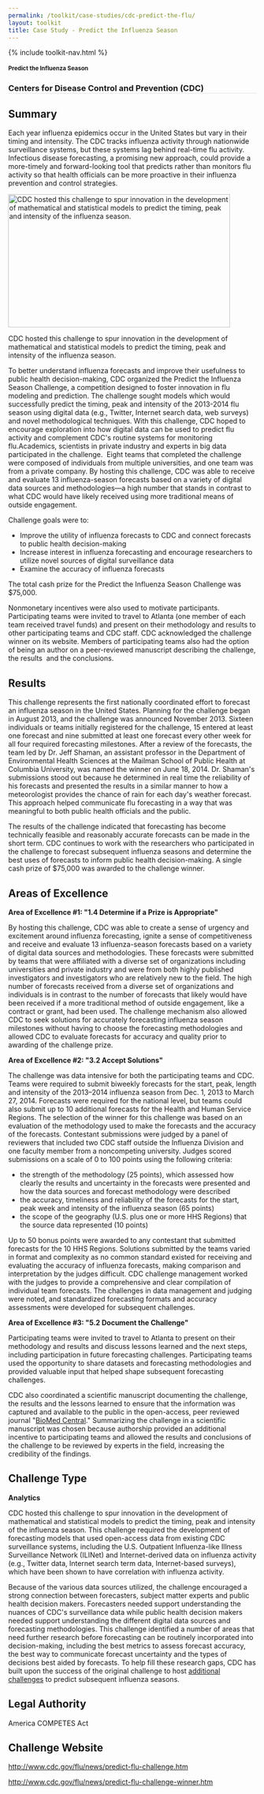 ```yaml
---
permalink: /toolkit/case-studies/cdc-predict-the-flu/
layout: toolkit
title: Case Study - Predict the Influenza Season
---
```


{% include toolkit-nav.html %}

<!--// OPEN #page-wrap //-->
<div id="page-wrap">


<div class="inner-page-wrap has-no-sidebar portfolio-type-standard row clearfix">

<!-- OPEN article -->
<article
class="portfolio-article col-sm-12 clearfix post-192 portfolio type-portfolio status-publish has-post-thumbnail hentry portfolio-category-analytics portfolio-category-1-4 portfolio-category-3-2 portfolio-category-5-2"
id="192" itemscope="" itemtype="http://schema.org/CreativeWork">



<div class="container">
</div>

<div class="portfolio-item-content">


<div class="container port-detail-media-container"><!-- OPEN .container -->

<figure class="media-wrap col-sm-12">
</figure>

</div><!-- CLOSE .container -->

<div class="grid-container usa-section">

<section class="article-body-wrap col-sm-9">
<section class="portfolio-detail-description">
<div class="body-text clearfix" itemprop="description">
<section class="container">
<div class="row">
<div class="spb_content_element col-sm-12 spb_text_column">
<div class="spb_wrapper clearfix">
<h1>Predict the Influenza Season</h1>
<h3 style="border-bottom: 1px solid #e4e4e4;" class="spb-heading spb-text-heading"><span>Centers for Disease Control and Prevention (CDC)</span>
</h3>

<div class="mceTemp">
<h2>Summary</h2>
<p>Each year influenza epidemics occur in the United States
but vary in their timing and intensity. The CDC tracks
influenza activity through nationwide surveillance
systems, but these systems lag behind real-time flu
activity. Infectious disease forecasting, a promising
new approach, could provide a more-timely and
forward-looking tool that predicts rather than monitors
flu activity so that health officials can be more
proactive in their influenza prevention and control
strategies.</p>
<div id="attachment_2841" style="max-width: 460px"
class="wp-caption alignleft"><a
href="{{ site.baseurl }}/assets/images/toolkit/case-studies/flu-predictor-case-study-e1474487071737.jpg"><img
class="wp-image-2841"
src="{{ site.baseurl }}/assets/images/toolkit/case-studies/flu-predictor-case-study-e1474487071737.jpg"
alt="CDC hosted this challenge to spur innovation in the development of mathematical and statistical models to predict the timing, peak and intensity of the influenza season. "
sizes="(max-width: 450px) 100vw, 450px" width="450"
height="270"></a>
<p class="wp-caption-text">CDC hosted this challenge to
spur innovation in the development of mathematical
and statistical models to predict the timing, peak
and intensity of the influenza season.</p></div>
<p>To better understand influenza forecasts and improve
their usefulness to public health decision-making, CDC
organized the Predict the Influenza Season Challenge, a
competition designed to foster innovation in flu
modeling and prediction. The challenge sought models
which would successfully predict the timing, peak and
intensity of the 2013-2014 flu season using digital data
(e.g., Twitter, Internet search data, web surveys) and
novel methodological techniques. With this challenge,
CDC hoped to encourage exploration into how digital data
can be used to predict flu activity and complement CDC's
routine systems for monitoring flu.Academics, scientists
in private industry and experts in big data participated
in the challenge.&nbsp; Eight teams that completed the
challenge were composed of individuals from multiple
universities, and one team was from a private company.
By hosting this challenge, CDC was able to receive and
evaluate 13 influenza-season forecasts based on a
variety of digital data sources and methodologies—a high
number that stands in contrast to what CDC would have
likely received using more traditional means of outside
engagement.</p>
<p>Challenge goals were to:</p>
<ul>
<li>Improve the utility of influenza forecasts to CDC
and connect forecasts to public health
decision-making
</li>
<li>Increase interest in influenza forecasting and
encourage researchers to utilize novel sources of
digital surveillance data
</li>
<li>Examine the accuracy of influenza forecasts</li>
</ul>
<p>The total cash prize for the Predict the Influenza Season
Challenge was $75,000.</p>
<p>Nonmonetary incentives were also used to motivate
participants. Participating teams were invited to travel
to Atlanta (one member of each team received travel
funds) and present on their methodology and results to
other participating teams and CDC staff. CDC
acknowledged the challenge winner on its website.
Members of participating teams also had the option of
being an author on a peer-reviewed manuscript describing
the challenge, the results&nbsp; and the
conclusions.</p>
<h2>Results</h2>
<p>This challenge represents the first nationally
coordinated effort to forecast an influenza season in
the United States. Planning for the challenge began in
August 2013, and the challenge was announced November
2013. Sixteen individuals or teams initially registered
for the challenge, 15 entered at least one forecast and
nine submitted at least one forecast every other week
for all four required forecasting milestones. After a
review of the forecasts, the team led by Dr. Jeff
Shaman, an assistant professor in the Department of
Environmental Health Sciences at the Mailman School of
Public Health at Columbia University, was named the
winner on June 18, 2014. Dr. Shaman's submissions stood
out because he determined in real time the reliability
of his forecasts and presented the results in a similar
manner to how a meteorologist provides the chance of
rain for each day's weather forecast. This approach
helped communicate flu forecasting in a way that was
meaningful to both public health officials and the
public.</p>
<p>The results of the challenge indicated that forecasting
has become technically feasible and reasonably accurate
forecasts can be made in the short term. CDC continues
to work with the researchers who participated in the
challenge to forecast subsequent influenza seasons and
determine the best uses of forecasts to inform public
health decision-making. A single cash prize of $75,000
was awarded to the challenge winner.</p>
<h2>Areas of Excellence</h2>
<p><strong>Area of Excellence #1: "1.4 Determine if a Prize
is Appropriate"</strong></p>
<p>By hosting this challenge, CDC was able to create a sense
of urgency and excitement around influenza forecasting,
ignite a sense of competitiveness and receive and
evaluate 13 influenza-season forecasts based on a
variety of digital data sources and methodologies. These
forecasts were submitted by teams that were affiliated
with a diverse set of organizations including
universities and private industry and were from both
highly published investigators and investigators who are
relatively new to the field. The high number of
forecasts received from a diverse set of organizations
and individuals is in contrast to the number of
forecasts that likely would have been received if a more
traditional method of outside engagement, like a
contract or grant, had been used. The challenge
mechanism also allowed CDC to seek solutions for
accurately forecasting influenza season milestones
without having to choose the forecasting methodologies
and allowed CDC to evaluate forecasts for accuracy and
quality prior to awarding of the challenge prize.</p>
<p><strong>Area of Excellence #2: "3.2 Accept
Solutions"</strong></p>
<p>The challenge was data intensive for both the
participating teams and CDC. Teams were required to
submit biweekly forecasts for the start, peak, length
and intensity of the 2013–2014 influenza season from
Dec. 1, 2013 to March 27, 2014. Forecasts were required
for the national level, but teams could also submit up
to 10 additional forecasts for the Health and Human
Service Regions. The selection of the winner for this
challenge was based on an evaluation of the methodology
used to make the forecasts and the accuracy of the
forecasts. Contestant submissions were judged by a panel
of reviewers that included two CDC staff outside the
Influenza Division and one faculty member from a
noncompeting university. Judges scored submissions on a
scale of 0 to 100 points using the following
criteria:</p>
<ul>
<li>the strength of the methodology (25 points), which
assessed how clearly the results and uncertainty in
the forecasts were presented and how the data
sources and forecast methodology were described
</li>
<li>the accuracy, timeliness and reliability of the
forecasts for the start, peak week and intensity of
the influenza season (65 points)
</li>
<li>the scope of the geography (U.S. plus one or more
HHS Regions) that the source data represented (10
points)
</li>
</ul>
<p>Up to 50 bonus points were awarded to any contestant that
submitted forecasts for the 10 HHS Regions. Solutions
submitted by the teams varied in format and complexity
as no common standard existed for receiving and
evaluating the accuracy of influenza forecasts, making
comparison and interpretation by the judges difficult.
CDC challenge management worked with the judges to
provide a comprehensive and clear compilation of
individual team forecasts. The challenges in data
management and judging were noted, and standardized
forecasting formats and accuracy assessments were
developed for subsequent challenges.</p>
<p><strong>Area of Excellence #3: "5.2 Document the
Challenge"</strong></p>
<p>Participating teams were invited to travel to Atlanta to
present on their methodology and results and discuss
lessons learned and the next steps, including
participation in future forecasting challenges.
Participating teams used the opportunity to share
datasets and forecasting methodologies and provided
valuable input that helped shape subsequent forecasting
challenges.</p>
<p>CDC also coordinated a scientific manuscript documenting
the challenge, the results and the lessons learned to
ensure that the information was captured and available
to the public in the open-access, peer reviewed journal
"<a href="https://bmcinfectdis.biomedcentral.com/articles/10.1186/s12879-016-1669-x">BioMed
Central</a>." Summarizing the challenge in a
scientific manuscript was chosen because authorship
provided an additional incentive to participating teams
and allowed the results and conclusions of the challenge
to be reviewed by experts in the field, increasing the
credibility of the findings.</p>
<h2>Challenge Type</h2>
<p><strong>Analytics</strong></p>
<p>CDC hosted this challenge to spur innovation in the
development of mathematical and statistical models to
predict the timing, peak and intensity of the influenza
season. This challenge required the development of
forecasting models that used open-access data from
existing CDC surveillance systems, including the U.S.
Outpatient Influenza-like Illness Surveillance Network
(ILINet) and Internet-derived data on influenza activity
(e.g., Twitter data, Internet search term data,
Internet-based surveys), which have been shown to have
correlation with influenza activity.</p>
<p>Because of the various data sources utilized, the
challenge encouraged a strong connection between
forecasters, subject matter experts and public health
decision makers. Forecasters needed support
understanding the nuances of CDC's surveillance data
while public health decision makers needed support
understanding the different digital data sources and
forecasting methodologies. This challenge identified a
number of areas that need further research before
forecasting can be routinely incorporated into
decision-making, including the best metrics to assess
forecast accuracy, the best way to communicate forecast
uncertainty and the types of decisions best aided by
forecasts. To help fill these research gaps, CDC has
built upon the success of the original challenge to host
<a href="http://www.cdc.gov/flu/news/flu-forecast-website-launched.htm">additional
challenges</a> to predict subsequent influenza
seasons.</p>
<h2>Legal Authority</h2>
<p>America COMPETES Act</p>
<h2>Challenge Website</h2>
<p>
<a href="http://www.cdc.gov/flu/news/predict-flu-challenge.htm">http://www.cdc.gov/flu/news/predict-flu-challenge.htm</a>
</p>
<p>
<a href="http://www.cdc.gov/flu/news/predict-flu-challenge-winner.htm">http://www.cdc.gov/flu/news/predict-flu-challenge-winner.htm</a>
</p>
</div>

</div>
</div>
</div>
</section>
<section class="container">
<div class="row">
<div class="blank_spacer col-sm-12 " style="height:30px;"></div>
</div>
</section>

</div>
</section>
</section>



</div>


</div>


<!-- CLOSE article -->
</article>

</div>


<!--// WordPress Hook //-->

<!--// CLOSE #page-wrap //-->
